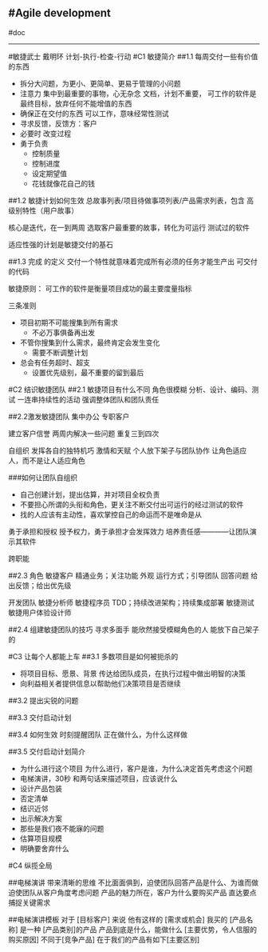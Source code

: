 #Agile development
----
#doc



---
#敏捷武士
戴明环
计划-执行-检查-行动
#C1 敏捷简介
##1.1 每周交付一些有价值的东西
* 拆分大问题，为更小、更简单、更易于管理的小问题
* 注意力 集中到最重要的事物，心无杂念  文档，计划不重要， 可工作的软件是最终目标，放弃任何不能增值的东西
* 确保正在交付的东西 可以工作，意味经常性测试
* 寻求反馈，反馈方：客户
* 必要时 改变过程
* 勇于负责
	- 控制质量
	- 控制进度
	- 设定期望值
	- 花钱就像花自己的钱

##1.2 敏捷计划如何生效
总故事列表/项目待做事项列表/产品需求列表，包含 高级别特性（用户故事）

核心是迭代，在一到两周 选取客户最重要的故事，转化为可运行 测试过的软件

适应性强的计划是敏捷交付的基石

##1.3 完成 的定义
交付一个特性就意味着完成所有必须的任务才能生产出 可交付 的代码

敏捷原则：
可工作的软件是衡量项目成功的最主要度量指标

三条准则
* 项目初期不可能搜集到所有需求
	- 不必万事俱备再出发
* 不管你搜集到什么需求，最终肯定会发生变化
	- 需要不断调整计划
* 总会有任务超时、超支
	- 设置优先级别，最不重要的留到最后

#C2 结识敏捷团队
##2.1 敏捷项目有什么不同
角色很模糊
分析、设计、编码、测试 一连串持续性的活动
强调整体团队和团队责任

##2.2激发敏捷团队
集中办公
专职客户

建立客户信誉
	两周内解决一些问题 重复三到四次

自组织
发挥各自的独特机巧 激情和天赋
个人放下架子与团队协作
让角色适应人，而不是让人适应角色

###如何让团队自组织
* 自己创建计划，提出估算，并对项目全权负责
* 不要担心所谓的头衔和角色，更关注不断交付出可运行的经过测试的软件
* 找的人应该有主动性，喜欢掌控自己的命运而不是唯命是从

勇于承担和授权
授予权力，勇于承担才会发挥效力
培养责任感————让团队演示其软件

跨职能

##2.3 角色
敏捷客户
精通业务；关注功能 外观 运行方式；引导团队 回答问题 给出反馈；给出优先级

开发团队
敏捷分析师
敏捷程序员
	TDD；持续改进架构；持续集成部署
敏捷测试
敏捷用户体验设计师

##2.4 组建敏捷团队的技巧
寻求多面手
能欣然接受模糊角色的人
能放下自己架子的

#C3 让每个人都能上车
##3.1 多数项目是如何被扼杀的
* 将项目目标、愿景、背景 传达给团队成员，在执行过程中做出明智的决策
* 向利益相关者提供信息以帮助他们决策项目是否继续

##3.2 提出尖锐的问题

##3.3 交付启动计划

##3.4 如何生效
时刻提醒团队 正在做什么，为什么这样做

##3.5 交付启动计划简介
* 为什么进行这个项目
	为什么进行，客户是谁，为什么决定首先考虑这个问题
* 电梯演讲，30秒 和两句话来描述项目，应该说什么
* 设计产品包装
* 否定清单
* 结识近邻
* 出示解决方案
* 那些是我们夜不能寐的问题
* 估算项目规模
* 明确要舍弃什么

#C4 纵揽全局

##电梯演讲
带来清晰的思维
	不比面面俱到，迫使团队回答产品是什么、为谁而做
迫使团队从客户角度考虑问题
	产品的魅力所在，客户为什么要购买产品
直达要点
	捕捉关键需求

##电梯演讲模板
对于 [目标客户] 来说
他有这样的 [需求或机会]
我买的 [产品名称]
是一种 [产品类别]的产品
	产品到底是什么，能做什么
[主要优势，令人信服的购买原因]
不同于[竞争产品]
在于我们的产品有如下[主要区别]



















































